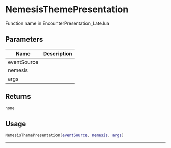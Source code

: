 # NemesisThemePresentation

Function name in EncounterPresentation_Late.lua

## Parameters

| Name        | Description |
| ----------- | ----------- |
| eventSource |             |
| nemesis     |             |
| args        |             |

## Returns

`none`

## Usage

```lua
NemesisThemePresentation(eventSource, nemesis, args)
```

---
